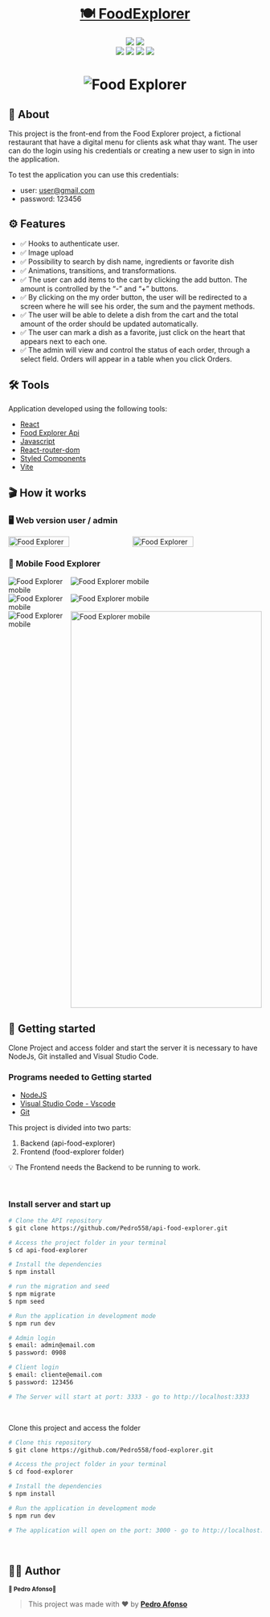 <h1 align="center">
  <a href="#">🍽️ FoodExplorer</a>
</h1>

<p align="center">
  <img src="https://img.shields.io/static/v1?label=license&message=ISC&color=8022F5&style=flat">
  <a href="https://www.linkedin.com/in/pedro-afonso-lkdn/"><img src="https://img.shields.io/static/v1?label=made%20by&message=Pedro&color=4B00A8&style=flat"></a>
  <br/>
  <img src="https://img.shields.io/badge/-React-61DAFB?logo=react&logoColor=white&style=for-the-badge">
  <img src="https://img.shields.io/badge/-React%20router-CA4245?logo=react-router&logoColor=white&style=for-the-badge">
  <img src="https://img.shields.io/badge/-Styled%20Components-DB7093?logo=styled-components&logoColor=white&style=for-the-badge">
  <img src="https://img.shields.io/badge/-Axios-5A29E4?logo=axios&logoColor=white&style=for-the-badge">
  
</p>

<h1 align="center">
    <img alt="Food Explorer" title="Food Explorer" src="./.github/capa.png" />
</h1>

## 📖 About
This project is the front-end from the Food Explorer project, a fictional restaurant that have a digital menu for clients ask what thay want.
The user can do the login using his credentials or creating a new user to sign in into the application.

To test the application you can use this credentials:
- user: user@gmail.com
- password: 123456

## ⚙️ Features
- ✅ Hooks to authenticate user.
- ✅ Image upload
- ✅ Possibility to search by dish name, ingredients or favorite dish
- ✅ Animations, transitions, and transformations.
- ✅ The user can add items to the cart by clicking the add button. The amount is controlled by the “-” and “+” buttons.
- ✅ By clicking on the my order button, the user will be redirected to a screen where he will see his order, the sum and the payment methods.
- ✅ The user will be able to delete a dish from the cart and the total amount of the order should be updated automatically.
- ✅ The user can mark a dish as a favorite, just click on the heart that appears next to each one.
- ✅ The admin will view and control the status of each order, through a select field. Orders will appear in a table when you click Orders.


## 🛠️ Tools
Application developed using the following tools:

- [React](https://reactjs.org)
- [Food Explorer Api](https://github.com/felipe-gomes-vicente/food-explorer-api)
- [Javascript](https://developer.mozilla.org/pt-BR/docs/Web/JavaScript)
- [React-router-dom](https://reactrouter.com/web/guides/quick-start)
- [Styled Components](https://styled-components.com/)
- [Vite](https://vitejs.dev/)

## 🎬 How it works
### 🖥️ Web version user / admin
<div style="display:flex; flex-direction: row">
  <img alt="Food Explorer" title="Food Explorer" src="./.github/food-explorer-client.gif" width=49% height=50%/>
  <img alt="Food Explorer" title="Food Explorer" src="./.github/food-explorer-admin.gif" width=49% height=50%/>
</div>


### 📲 Mobile Food Explorer 
<div style="display:grid; grid-template-columns: 1fr 1fr; margin: 0 auto">
  <img alt="Food Explorer mobile" title="Food Explorer" src="./.github/1.png" />
  <img alt="Food Explorer mobile" title="Food Explorer" src="./.github/2.png" />
  <img alt="Food Explorer mobile" title="Food Explorer" src="./.github/3.png" />
  <img alt="Food Explorer mobile" title="Food Explorer" src="./.github/4.png" />
  <img alt="Food Explorer mobile" title="Food Explorer" src="./.github/5.png" />
  <img alt="Food Explorer mobile" title="Food Explorer" src="./.github/6.png" width=380px height=790px/>
</div>

## 🚀 Getting started

Clone Project and access folder and start the server it is necessary to have NodeJs, Git
installed and Visual Studio Code.

### Programs needed to Getting started

- [NodeJS](https://nodejs.org/en/)
- [Visual Studio Code - Vscode](https://code.visualstudio.com/)
- [Git](https://git-scm.com/)

This project is divided into two parts:
1. Backend (api-food-explorer) 
2. Frontend (food-explorer folder)

💡 The Frontend needs the Backend to be running to work.

<br />

### Install server and start up

```bash
# Clone the API repository
$ git clone https://github.com/Pedro558/api-food-explorer.git

# Access the project folder in your terminal
$ cd api-food-explorer

# Install the dependencies
$ npm install

# run the migration and seed
$ npm migrate
$ npm seed

# Run the application in development mode
$ npm run dev

# Admin login
$ email: admin@email.com
$ password: 0908

# Client login
$ email: cliente@email.com
$ password: 123456

# The Server will start at port: 3333 - go to http://localhost:3333
```

<br />

Clone this project and access the folder

```bash
# Clone this repository
$ git clone https://github.com/Pedro558/food-explorer.git

# Access the project folder in your terminal
$ cd food-explorer

# Install the dependencies
$ npm install

# Run the application in development mode
$ npm run dev

# The application will open on the port: 3000 - go to http://localhost:5173/ or http://127.0.0.1:5173/ 
```

<br />

## 🦸‍♂️ Author
<p>
 <sub><strong>🌟 Pedro Afonso🌟</strong></sub>
</p>

>This project was made with ❤️ by **[Pedro Afonso](https://www.linkedin.com/in/pedro-afonso-lkdn/)**

